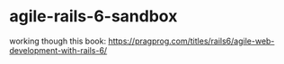 # agile-rails-6-sandbox
working though this book: https://pragprog.com/titles/rails6/agile-web-development-with-rails-6/
